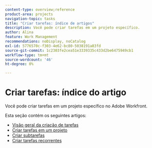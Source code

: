 ```yaml
---
content-type: overview;reference
product-area: projects
navigation-topic: tasks
title: "Criar tarefas: índice de artigos"
description: Você pode criar tarefas em um projeto específico.
author: Alina
feature: Work Management
recommendations: noDisplay, noCatalog
exl-id: 5776570c-f303-4e62-bc80-5038191a83fd
source-git-commit: 1c2303fe2cea51e3339335c433d2be6475949cb1
workflow-type: tm+mt
source-wordcount: '46'
ht-degree: 0%

---
```


# Criar tarefas: índice do artigo

<!--Audited: 10/2024-->

Você pode criar tarefas em um projeto específico no Adobe Workfront.

Esta seção contém os seguintes artigos:

* [Visão geral da criação de tarefas](../../../manage-work/tasks/create-tasks/create-tasks-overview.md)
* [Criar tarefas em um projeto](../../../manage-work/tasks/create-tasks/create-tasks-in-project.md)
* [Criar subtarefas](../../../manage-work/tasks/create-tasks/create-subtasks.md)
* [Criar tarefas recorrentes](../../../manage-work/tasks/create-tasks/create-recurring-tasks.md)
